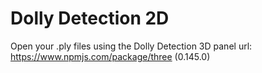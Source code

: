 # Dolly Detection 2D

Open your .ply files using the Dolly Detection 3D panel
url: https://www.npmjs.com/package/three (0.145.0)